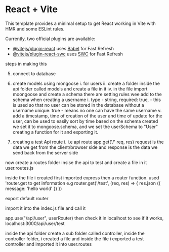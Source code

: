 # React + Vite

This template provides a minimal setup to get React working in Vite with HMR and some ESLint rules.

Currently, two official plugins are available:

- [@vitejs/plugin-react](https://github.com/vitejs/vite-plugin-react/blob/main/packages/plugin-react/README.md) uses [Babel](https://babeljs.io/) for Fast Refresh
- [@vitejs/plugin-react-swc](https://github.com/vitejs/vite-plugin-react-swc) uses [SWC](https://swc.rs/) for Fast Refresh


steps in making this

5. connect to database
6. create models using mongoose
i. for users
ii. create a folder inside the api folder called models and create a file in it
iv. in the file import moongoose and create a schema
there are setting rules wee add to the schema when creating a username
i. type - string,
required: true, - this is used so that no user can be stored in the database without a username
unique: true - means no one can have the same username
v. add a timestamp, time of creation of the user and time of update for the user, can be used to easily sort by time
based on the schema created we set it to mongoose.schema, and we set the userSchema to "User" creating a function for it and exporting it.

7. creating a test Api route
i. i.e api route app.get('/' req, res) 
request is the data we get from the client/browser side and response is the data we send back from the server side

now create a routes folder insise the api to test and create a file in it user.routes.js

inside the file i created first imported express then a router function. used 'router.get to get information e.g router.get('/test', (req, res) => {
  res.json ({
    message: 'hello world'
  })
})

export default router

import it into the index.js file and call it
<!-- remeber in the router file there will be multiple routers, 'userRouter, listingRouter, singinRouter etc, so when importing use the name but it'll still point to the file direction e.g "import userRouter from "router/..." -->
app.use("/api/user", userRouter)
then check it in localhost to see if it works, localhost:3000/api/user/test

inside the api folder create a sub folder called controller, inside the controller folder, i created a file and inside the file i exported a test controller and imported it into user.routes 